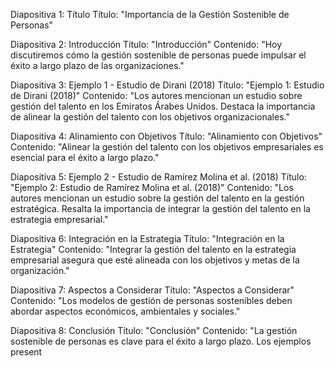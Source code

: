 Diapositiva 1: Título
Título: "Importancia de la Gestión Sostenible de Personas"

Diapositiva 2: Introducción
Título: "Introducción"
Contenido: "Hoy discutiremos cómo la gestión sostenible de personas puede impulsar el éxito a largo plazo de las organizaciones."

Diapositiva 3: Ejemplo 1 - Estudio de Dirani (2018)
Título: "Ejemplo 1: Estudio de Dirani (2018)"
Contenido: "Los autores mencionan un estudio sobre gestión del talento en los Emiratos Árabes Unidos. Destaca la importancia de alinear la gestión del talento con los objetivos organizacionales."

Diapositiva 4: Alinamiento con Objetivos
Título: "Alinamiento con Objetivos"
Contenido: "Alinear la gestión del talento con los objetivos empresariales es esencial para el éxito a largo plazo."

Diapositiva 5: Ejemplo 2 - Estudio de Ramírez Molina et al. (2018)
Título: "Ejemplo 2: Estudio de Ramírez Molina et al. (2018)"
Contenido: "Los autores mencionan un estudio sobre la gestión del talento en la gestión estratégica. Resalta la importancia de integrar la gestión del talento en la estrategia empresarial."

Diapositiva 6: Integración en la Estrategia
Título: "Integración en la Estrategia"
Contenido: "Integrar la gestión del talento en la estrategia empresarial asegura que esté alineada con los objetivos y metas de la organización."

Diapositiva 7: Aspectos a Considerar
Título: "Aspectos a Considerar"
Contenido: "Los modelos de gestión de personas sostenibles deben abordar aspectos económicos, ambientales y sociales."

Diapositiva 8: Conclusión
Título: "Conclusión"
Contenido: "La gestión sostenible de personas es clave para el éxito a largo plazo. Los ejemplos present